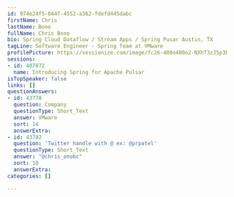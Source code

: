 ```yaml
---
id: 974e24f5-044f-4552-a362-fdefd445dabc
firstName: Chris
lastName: Bono
fullName: Chris Bono
bio: Spring Cloud Dataflow / Stream Apps / Spring Pusar Austin, TX
tagLine: Software Engineer - Spring Team at VMware
profilePicture: https://sessionize.com/image/fc26-400o400o2-NXhT3zJ5p3E3D9J5AgWhUV.jpg
sessions:
- id: 407872
  name: Introducing Spring for Apache Pulsar
isTopSpeaker: false
links: []
questionAnswers:
- id: 43778
  question: Company
  questionType: Short_Text
  answer: VMware
  sort: 14
  answerExtra: 
- id: 43782
  question: 'Twitter handle with @ ex: @prpatel'
  questionType: Short_Text
  answer: "@chris_onobc"
  sort: 18
  answerExtra: 
categories: []

---
```

